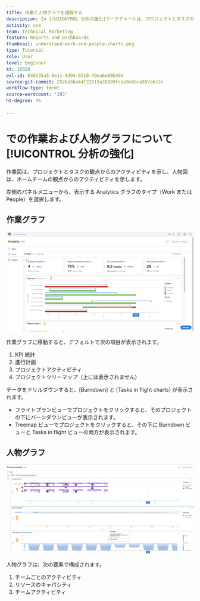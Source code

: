 ```yaml
---
title: 作業と人物グラフを理解する
description: In [!UICONTROL 分析の強化]ワークチャートは、プロジェクトとタスクの観点からのアクティビティを示し、人物グラフは、ホームチームの観点からのアクティビティを示します。
activity: use
team: Technical Marketing
feature: Reports and Dashboards
thumbnail: understand-work-and-people-charts.png
type: Tutorial
role: User
level: Beginner
kt: 10028
exl-id: 630235a5-0e11-4d94-9210-49ea6e80b48d
source-git-commit: 252ba3ba44f22519a35899fcda9c6bca597a6c2c
workflow-type: tm+mt
source-wordcount: '193'
ht-degree: 4%

---
```


# での作業および人物グラフについて [!UICONTROL 分析の強化]

作業図は、プロジェクトとタスクの観点からのアクティビティを示し、人物図は、ホームチームの観点からのアクティビティを示します。

左側のパネルメニューから、表示する Analytics グラフのタイプ（Work または People）を選択します。

## 作業グラフ

![見つける画像 [!UICONTROL Analytics] の機能 [!DNL Workfront Classic]](assets/section-1-1.png)

作業グラフに移動すると、デフォルトで次の項目が表示されます。

1. KPI 統計
1. 進行計画
1. プロジェクトアクティビティ
1. プロジェクトツリーマップ（上には表示されません）

データをドリルダウンすると、[Burndown] と [Tasks in flight charts] が表示されます。

* フライトプランビューでプロジェクトをクリックすると、そのプロジェクトの下にバーンダウンビューが表示されます。
* Treemap ビューでプロジェクトをクリックすると、その下に Burndown ビューと Tasks in flight ビューの両方が表示されます。

## 人物グラフ

![見つける画像 [!UICONTROL Analytics] の機能 [!DNL Workfront Classic]](assets/section-1-2.png)

人物グラフは、次の要素で構成されます。

1. チームごとのアクティビティ
1. リソースのキャパシティ
1. チームアクティビティ
